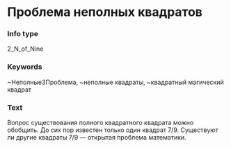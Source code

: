 # Проблема неполных квадратов
### Info type
2_N_of_Nine
### Keywords
~Неполные3Проблема, ~неполные квадраты, ~квадратный магический квадрат
### Text
Вопрос существования полного квадратного квадрата можно обобщить. До сих пор известен только один квадрат 7/9. Существуют ли другие квадраты 7/9 — открытая проблема математики.
```
